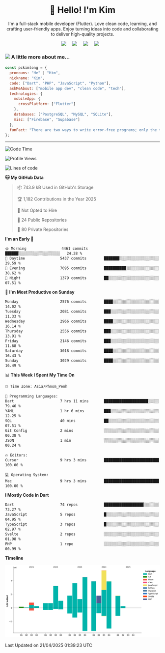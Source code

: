 <h1 align="center">👋 Hello! I'm Kim</h1>

<p align="center">
   I'm a full-stack mobile developer (Flutter). Love clean code, learning, and crafting user-friendly apps. Enjoy turning ideas into code and collaborating to deliver high-quality projects.
</p>

<p align="center">
  <a href="mailto:pochkimlong88@gmail.com"><img src="https://img.shields.io/badge/gmail-%23D14836.svg?&style=for-the-badge&logo=gmail&logoColor=white" /></a>&nbsp;&nbsp;&nbsp;&nbsp;
  <a href="https://t.me/pochkimlong/"><img src="https://img.shields.io/badge/telegram-%230077B5.svg?&style=for-the-badge&logo=telegram&logoColor=white" /></a>&nbsp;&nbsp;&nbsp;&nbsp;
  <a href="https://www.youtube.com/@PochKimlong/"><img src="https://img.shields.io/badge/youtube-%23dc2743.svg?&style=for-the-badge&logo=youtube&logoColor=white" /></a>&nbsp;&nbsp;&nbsp;&nbsp;
  <a href="https://www.tiktok.com/@pckimlong/"><img src="https://img.shields.io/badge/tiktok-%23000000.svg?&style=for-the-badge&logo=tiktok&logoColor=white" /></a>&nbsp;&nbsp;&nbsp;&nbsp;
</p>

### <img src="https://media.giphy.com/media/VgCDAzcKvsR6OM0uWg/giphy.gif" width="50"> A little more about me...  

```javascript
const pckimlong = {
  pronouns: "He" | "Him",
  nickname: "Kim",
  code: ["Dart", "PHP", "JavaScript", "Python"],
  askMeAbout: ["mobile app dev", "clean code", "tech"],
  technologies: {
    mobileApp: {
      crossPlatform: ["Flutter"]
    },
    databases: ["PostgreSQL", "MySQL", "SQLite"],
    misc: ["Firebase", "Supabase"]
  },
  funFact: "There are two ways to write error-free programs; only the third one works."
};
```
---

<!--START_SECTION:waka-->
![Code Time](http://img.shields.io/badge/Code%20Time-1%2C408%20hrs%2044%20mins-blue)

![Profile Views](http://img.shields.io/badge/Profile%20Views-0-blue)

![Lines of code](https://img.shields.io/badge/From%20Hello%20World%20I%27ve%20Written-35.1%20million%20lines%20of%20code-blue)

**🐱 My GitHub Data** 

> 📦 743.9 kB Used in GitHub's Storage 
 > 
> 🏆 1,182 Contributions in the Year 2025
 > 
> 🚫 Not Opted to Hire
 > 
> 📜 24 Public Repositories 
 > 
> 🔑 80 Private Repositories 
 > 
**I'm an Early 🐤** 

```text
🌞 Morning                4461 commits        ██████░░░░░░░░░░░░░░░░░░░   24.28 % 
🌆 Daytime                5437 commits        ███████░░░░░░░░░░░░░░░░░░   29.59 % 
🌃 Evening                7095 commits        ██████████░░░░░░░░░░░░░░░   38.62 % 
🌙 Night                  1379 commits        ██░░░░░░░░░░░░░░░░░░░░░░░   07.51 % 
```
📅 **I'm Most Productive on Sunday** 

```text
Monday                   2576 commits        ████░░░░░░░░░░░░░░░░░░░░░   14.02 % 
Tuesday                  2081 commits        ███░░░░░░░░░░░░░░░░░░░░░░   11.33 % 
Wednesday                2966 commits        ████░░░░░░░░░░░░░░░░░░░░░   16.14 % 
Thursday                 2556 commits        ███░░░░░░░░░░░░░░░░░░░░░░   13.91 % 
Friday                   2146 commits        ███░░░░░░░░░░░░░░░░░░░░░░   11.68 % 
Saturday                 3018 commits        ████░░░░░░░░░░░░░░░░░░░░░   16.43 % 
Sunday                   3029 commits        ████░░░░░░░░░░░░░░░░░░░░░   16.49 % 
```


📊 **This Week I Spent My Time On** 

```text
🕑︎ Time Zone: Asia/Phnom_Penh

💬 Programming Languages: 
Dart                     7 hrs 11 mins       ████████████████████░░░░░   79.46 % 
YAML                     1 hr 6 mins         ███░░░░░░░░░░░░░░░░░░░░░░   12.25 % 
SQL                      40 mins             ██░░░░░░░░░░░░░░░░░░░░░░░   07.51 % 
Git Config               2 mins              ░░░░░░░░░░░░░░░░░░░░░░░░░   00.38 % 
JSON                     1 min               ░░░░░░░░░░░░░░░░░░░░░░░░░   00.24 % 

🔥 Editors: 
Cursor                   9 hrs 3 mins        █████████████████████████   100.00 % 

💻 Operating System: 
Mac                      9 hrs 3 mins        █████████████████████████   100.00 % 
```

**I Mostly Code in Dart** 

```text
Dart                     74 repos            ██████████████████░░░░░░░   73.27 % 
JavaScript               5 repos             █░░░░░░░░░░░░░░░░░░░░░░░░   04.95 % 
TypeScript               3 repos             █░░░░░░░░░░░░░░░░░░░░░░░░   02.97 % 
Svelte                   2 repos             ░░░░░░░░░░░░░░░░░░░░░░░░░   01.98 % 
PHP                      1 repo              ░░░░░░░░░░░░░░░░░░░░░░░░░   00.99 % 
```



**Timeline**

![Lines of Code chart](https://raw.githubusercontent.com/pckimlong/pckimlong/main/assets/bar_graph.png)


 Last Updated on 21/04/2025 01:39:23 UTC
<!--END_SECTION:waka-->

<!---
PochKimlong/PochKimlong is a ✨ special ✨ repository because its `README.md` (this file) appears on your GitHub profile.
You can click the Preview link to take a look at your changes.
--->

